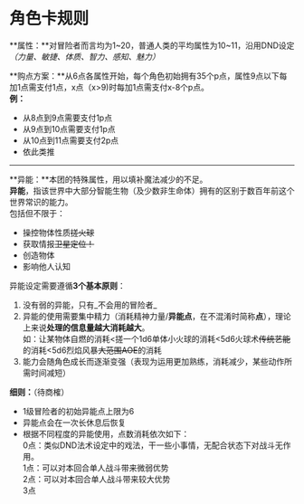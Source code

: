 # 角色卡规则

**属性：**对冒险者而言均为1~20，普通人类的平均属性为10~11，沿用DND设定<br>
_（力量、敏捷、体质、智力、感知、魅力）_

**购点方案：**从6点各属性开始，每个角色初始拥有35个p点，属性9点以下每加1点需支付1点，x点（x>9)时每加1点需支付x-8个p点。<br>
**例：**

- 从8点到9点需要支付1p点
- 从9点到10点需要支付1p点
- 从10点到11点需要支付2p点
- 依此类推

--------------------------------------------------------------------------------

**异能：**本团的特殊属性，用以填补魔法减少的不足。<br>
**异能**，指该世界中大部分智能生物（及少数非生命体）拥有的区别于数百年前这个世界常识的能力。<br>
包括但不限于：

- 操控物体性质~~搓火球~~
- 获取情报~~卫星定位！~~
- 创造物体
- 影响他人认知

异能设定需要遵循**3个基本原则**：

1. 没有弱的异能，只有_不会用的冒险者_
2. 异能的使用需要集中精力（消耗精神力量/**异能点**，在不混淆时简称**点**），理论上来说**处理的信息量越大消耗越大**。<br>
  如：让某物体自燃的消耗<搓一个1d6单体小火球的消耗<5d6火球术~~传统艺能~~的消耗<5d6烈焰风暴~~大范围AOE~~的消耗
3. 能力会随角色成长而逐渐变强（表现为运用更加熟练，消耗减少，某些动作所需时间减短）

**细则：**（待商榷）

- 1级冒险者的初始异能点上限为6
- 异能点会在一次长休息后恢复
- 根据不同程度的异能使用，点数消耗依次如下：<br>
  0点：类似DND法术设定中的戏法，干一些小事情，无配合状态下对战斗无作用。<br>
  1点：可以对本回合单人战斗带来微弱优势<br>
  2点：可以对本回合单人战斗带来较大优势<br>
  3点
